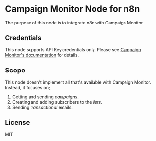 # Campaign Monitor Node for n8n

The purpose of this node is to integrate n8n with Campaign Monitor.

## Credentials

This node supports API Key credentials only. Please see [Campaign Monitor's documentation](https://www.campaignmonitor.com/api/getting-started/#authenticating-api-key) for details.

## Scope

This node doesn't implement all that's available with Campaign Monitor. Instead, it focuses on;

1. Getting and sending _campaigns_.
2. Creating and adding subscribers to the _lists_.
3. Sending _transactional_ emails.

## License

MIT
